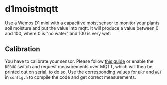 # d1moistmqtt
Use a Wemos D1 mini with a capacitive moist sensor to monitor your plants soil moisture and put the value into mqtt. It will produce a value between 0 and 100, where 0 is "no water" and 100 is very wet.

## Calibration
You have to calibrate your sensor. Please follow [this guide](https://wiki.dfrobot.com/Capacitive_Soil_Moisture_Sensor_SKU_SEN0193) or enable the `DEBUG` switch and request measurements over MQTT, which will then be printed out on serial, to do so.
Use the corresponding values for `DRY` and `WET` in `config.h` to compile the code and get correct measurements.
